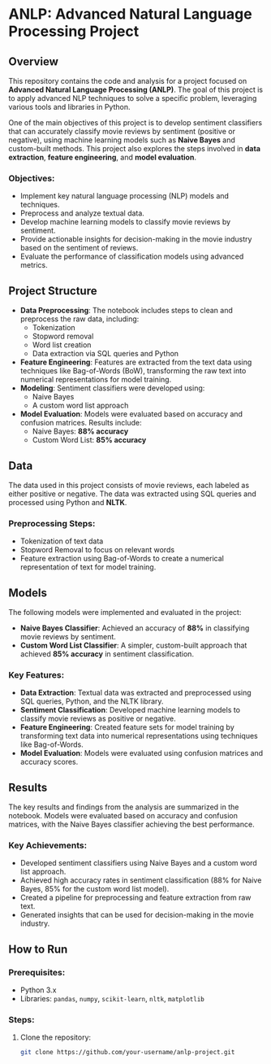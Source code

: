 # ANLP: Advanced Natural Language Processing Project

## Overview

This repository contains the code and analysis for a project focused on **Advanced Natural Language Processing (ANLP)**. The goal of this project is to apply advanced NLP techniques to solve a specific problem, leveraging various tools and libraries in Python.

One of the main objectives of this project is to develop sentiment classifiers that can accurately classify movie reviews by sentiment (positive or negative), using machine learning models such as **Naive Bayes** and custom-built methods. This project also explores the steps involved in **data extraction**, **feature engineering**, and **model evaluation**.

### Objectives:
- Implement key natural language processing (NLP) models and techniques.
- Preprocess and analyze textual data.
- Develop machine learning models to classify movie reviews by sentiment.
- Provide actionable insights for decision-making in the movie industry based on the sentiment of reviews.
- Evaluate the performance of classification models using advanced metrics.

## Project Structure

- **Data Preprocessing**: The notebook includes steps to clean and preprocess the raw data, including:
  - Tokenization
  - Stopword removal
  - Word list creation
  - Data extraction via SQL queries and Python
- **Feature Engineering**: Features are extracted from the text data using techniques like Bag-of-Words (BoW), transforming the raw text into numerical representations for model training.
- **Modeling**: Sentiment classifiers were developed using:
  - Naive Bayes
  - A custom word list approach
- **Model Evaluation**: Models were evaluated based on accuracy and confusion matrices. Results include:
  - Naive Bayes: **88% accuracy**
  - Custom Word List: **85% accuracy**

## Data

The data used in this project consists of movie reviews, each labeled as either positive or negative. The data was extracted using SQL queries and processed using Python and **NLTK**.

### Preprocessing Steps:
- Tokenization of text data
- Stopword Removal to focus on relevant words
- Feature extraction using Bag-of-Words to create a numerical representation of text for model training.

## Models

The following models were implemented and evaluated in the project:
- **Naive Bayes Classifier**: Achieved an accuracy of **88%** in classifying movie reviews by sentiment.
- **Custom Word List Classifier**: A simpler, custom-built approach that achieved **85% accuracy** in sentiment classification.

### Key Features:
- **Data Extraction**: Textual data was extracted and preprocessed using SQL queries, Python, and the NLTK library.
- **Sentiment Classification**: Developed machine learning models to classify movie reviews as positive or negative.
- **Feature Engineering**: Created feature sets for model training by transforming text data into numerical representations using techniques like Bag-of-Words.
- **Model Evaluation**: Models were evaluated using confusion matrices and accuracy scores.

## Results

The key results and findings from the analysis are summarized in the notebook. Models were evaluated based on accuracy and confusion matrices, with the Naive Bayes classifier achieving the best performance.

### Key Achievements:
- Developed sentiment classifiers using Naive Bayes and a custom word list approach.
- Achieved high accuracy rates in sentiment classification (88% for Naive Bayes, 85% for the custom word list model).
- Created a pipeline for preprocessing and feature extraction from raw text.
- Generated insights that can be used for decision-making in the movie industry.

## How to Run

### Prerequisites:
- Python 3.x
- Libraries: `pandas`, `numpy`, `scikit-learn`, `nltk`, `matplotlib`

### Steps:
1. Clone the repository:
   ```bash
   git clone https://github.com/your-username/anlp-project.git
